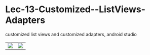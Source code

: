 # Lec-13-Customized--ListViews-Adapters
customized list views and customized adapters, android studio

<table> 
  <tr>
    <td>
      <img src="https://user-images.githubusercontent.com/79749919/172579303-65dc1af0-b59e-4f3a-b100-b4b1bafbf8e8.png">
    </td>
    <td>
      <img src="https://user-images.githubusercontent.com/79749919/172579592-16de2500-b3f2-43aa-874e-8d225f8298ae.png">
    </td>
  </tr>
</table>
